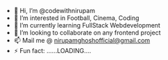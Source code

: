 - 👋 Hi, I’m @codewithnirupam
- 👀 I’m interested in Football, Cinema, Coding
- 🌱 I’m currently learning FullStack Webdevelopment
- 💞️ I’m looking to collaborate on any frontend project
- 📫 Mail me @ nirupamghoshofficial@gmail.com
- ⚡ Fun fact: ......LOADING....

<!---
codewithnirupam/codewithnirupam is a ✨ special ✨ repository because its `README.md` (this file) appears on your GitHub profile.
You can click the Preview link to take a look at your changes.
--->
